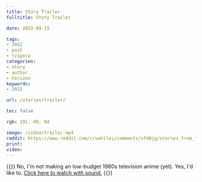 ```yaml
---
title: Story Trailer
fulltitle: Story Trailer

date: 2022-09-15

tags: 
- 2022
- post
- tzipora
categories:
- story
- author
- horizon
keywords:
- 2022

url: /stories/trailer/

toc: false

rgb: 191, 40, 94

image: /video/trailer.mp4
reddit: https://www.reddit.com/r/vekllei/comments/xf40jg/stories_from_the_horizon_trailer/
print:
video:
---
```

{{<note caption>}}
No, I'm not making an low-budget 1980s television anime (yet). Yes, I'd like to. [Click here to watch with sound.](/video/trailer.mp4/)
{{</note>}}
